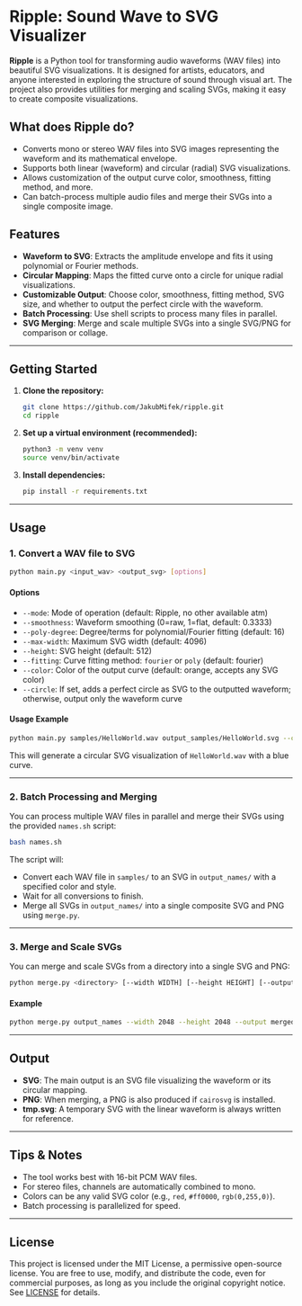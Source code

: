 
# Ripple: Sound Wave to SVG Visualizer

**Ripple** is a Python tool for transforming audio waveforms (WAV files) into beautiful SVG visualizations. It is designed for artists, educators, and anyone interested in exploring the structure of sound through visual art. The project also provides utilities for merging and scaling SVGs, making it easy to create composite visualizations.

## What does Ripple do?

- Converts mono or stereo WAV files into SVG images representing the waveform and its mathematical envelope.
- Supports both linear (waveform) and circular (radial) SVG visualizations.
- Allows customization of the output curve color, smoothness, fitting method, and more.
- Can batch-process multiple audio files and merge their SVGs into a single composite image.

## Features

- **Waveform to SVG**: Extracts the amplitude envelope and fits it using polynomial or Fourier methods.
- **Circular Mapping**: Maps the fitted curve onto a circle for unique radial visualizations.
- **Customizable Output**: Choose color, smoothness, fitting method, SVG size, and whether to output the perfect circle with the waveform.
- **Batch Processing**: Use shell scripts to process many files in parallel.
- **SVG Merging**: Merge and scale multiple SVGs into a single SVG/PNG for comparison or collage.

---

## Getting Started

1. **Clone the repository:**

   ```bash
   git clone https://github.com/JakubMifek/ripple.git
   cd ripple
   ```

2. **Set up a virtual environment (recommended):**

   ```bash
   python3 -m venv venv
   source venv/bin/activate
   ```

3. **Install dependencies:**

   ```bash
   pip install -r requirements.txt
   ```

---

## Usage

### 1. Convert a WAV file to SVG

```bash
python main.py <input_wav> <output_svg> [options]
```

#### Options

- `--mode`: Mode of operation (default: Ripple, no other available atm)
- `--smoothness`: Waveform smoothing (0=raw, 1=flat, default: 0.3333)
- `--poly-degree`: Degree/terms for polynomial/Fourier fitting (default: 16)
- `--max-width`: Maximum SVG width (default: 4096)
- `--height`: SVG height (default: 512)
- `--fitting`: Curve fitting method: `fourier` or `poly` (default: fourier)
- `--color`: Color of the output curve (default: orange, accepts any SVG color)
- `--circle`: If set, adds a perfect circle as SVG to the outputted waveform; otherwise, output only the waveform curve

#### Usage Example

```bash
python main.py samples/HelloWorld.wav output_samples/HelloWorld.svg --color "#00aaff" --circle
```

This will generate a circular SVG visualization of `HelloWorld.wav` with a blue curve.

---

### 2. Batch Processing and Merging

You can process multiple WAV files in parallel and merge their SVGs using the provided `names.sh` script:

```bash
bash names.sh
```

The script will:

- Convert each WAV file in `samples/` to an SVG in `output_names/` with a specified color and style.
- Wait for all conversions to finish.
- Merge all SVGs in `output_names/` into a single composite SVG and PNG using `merge.py`.

---

### 3. Merge and Scale SVGs

You can merge and scale SVGs from a directory into a single SVG and PNG:

```bash
python merge.py <directory> [--width WIDTH] [--height HEIGHT] [--output OUTPUT_SVG] [--png OUTPUT_PNG]
```

#### Example

```bash
python merge.py output_names --width 2048 --height 2048 --output merged.svg --png merged.png
```

---

## Output

- **SVG**: The main output is an SVG file visualizing the waveform or its circular mapping.
- **PNG**: When merging, a PNG is also produced if `cairosvg` is installed.
- **tmp.svg**: A temporary SVG with the linear waveform is always written for reference.

---

## Tips & Notes

- The tool works best with 16-bit PCM WAV files.
- For stereo files, channels are automatically combined to mono.
- Colors can be any valid SVG color (e.g., `red`, `#ff0000`, `rgb(0,255,0)`).
- Batch processing is parallelized for speed.

---

## License

This project is licensed under the MIT License, a permissive open-source license. You are free to use, modify, and distribute the code, even for commercial purposes, as long as you include the original copyright notice. See [LICENSE](LICENSE) for details.
